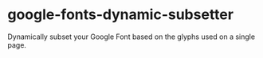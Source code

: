 google-fonts-dynamic-subsetter
==============================

Dynamically subset your Google Font based on the glyphs used on a single page.

